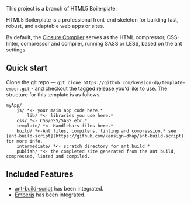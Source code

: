 This project is a branch of HTML5 Boilerplate.

HTML5 Boilerplate is a professional front-end skeleton for building fast,
robust, and adaptable web apps or sites.

By default, the [Closure Compiler](https://developers.google.com/closure/compiler/) serves as the HTML 
compressor, CSS-linter, compressor and compiler, running SASS or LESS, based on the ant settings. 

## Quick start

Clone the git repo — `git clone https://github.com/kensign-dp/template-ember.git` - and checkout the tagged
release you'd like to use. The structure for this template is as follows:

	myApp/
		js/ *<- your main app code here.*        	
			lib/ *<- libraries you use here.*
		css/ *<- CSS/GSS/SASS etc.*
		template/ *<- Handlebars files here.*
		build/ *<-Ant files, compilers, linting and compression.* see [ant-build-script](https://github.com/kensign-dhap/ant-build-script) for more info.
		intermediate/ *<- scratch directory for ant build *
		publish/ *<- the completed site generated from the ant build, compressed, linted and compiled. 

## Included Features

* [ant-build-script](https://github.com/kensign-dp/ant-build-script) has been integrated. 
* [Emberjs](https://github.com/emberjs/ember.js) has been integrated. 
